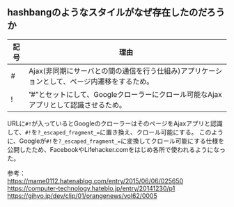 ## hashbangのようなスタイルがなぜ存在したのだろうか

| 記号 | 理由                                                                                         |
| ---- | -------------------------------------------------------------------------------------------- |
| #    | Ajax(非同期にサーバとの間の通信を行う仕組み)アプリケーションとして、ページ内遷移をするため。 |
| !    | ”#”とセットにして、Googleクローラーにクロール可能なAjaxアプリとして認識させるため。          |

URLに`#!`が入っているとGoogleのクローラーはそのページをAjaxアプリと認識して、`#!`を`?_escaped_fragment_=`に置き換え、クロール可能にする。
このように、Googleが`#!`を`?_escaped_fragment_=`に変換してクロール可能にする仕様を公開したため、FacebookやLifehacker.comをはじめ各所で使われるようになった。

参考：  
https://mame0112.hatenablog.com/entry/2015/06/06/025650  
https://computer-technology.hateblo.jp/entry/20141230/p1  
https://gihyo.jp/dev/clip/01/orangenews/vol62/0005
